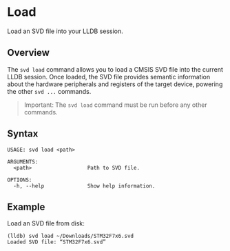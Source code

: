 # Load

Load an SVD file into your LLDB session.

## Overview

The `svd load` command allows you to load a CMSIS SVD file into the current LLDB session. Once loaded, the SVD file provides semantic information about the hardware peripherals and registers of the target device, powering the other `svd ...` commands.

> Important: The `svd load` command must be run before any other commands.

## Syntax

```console
USAGE: svd load <path>

ARGUMENTS:
  <path>                  Path to SVD file.

OPTIONS:
  -h, --help              Show help information.
```

## Example

Load an SVD file from disk:

```console
(lldb) svd load ~/Downloads/STM32F7x6.svd
Loaded SVD file: “STM32F7x6.svd”
```

